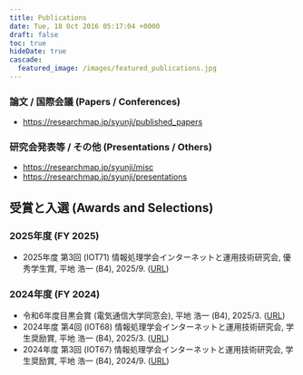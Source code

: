 ```yaml
---
title: Publications
date: Tue, 18 Oct 2016 05:17:04 +0000
draft: false
toc: true
hideDate: true
cascade:
  featured_image: /images/featured_publications.jpg
---
```


### 論文 / 国際会議 (Papers / Conferences)

- https://researchmap.jp/syunji/published_papers

### 研究会発表等 / その他 (Presentations / Others)

- https://researchmap.jp/syunji/misc
- https://researchmap.jp/syunji/presentations

## 受賞と入選 (Awards and Selections)

### 2025年度 (FY 2025)

- 2025年度 第3回 (IOT71) 情報処理学会インターネットと運用技術研究会, 優秀学生賞, 平地 浩一 (B4), 2025/9. ([URL](https://www.iot.ipsj.or.jp/meeting/71-report/))

### 2024年度 (FY 2024)

- 令和6年度目黒会賞 (電気通信大学同窓会), 平地 浩一 (B4), 2025/3. ([URL](https://megurokai.jp/home2/category/dosokaisho/#%E4%BB%A4%E5%92%8C6%E5%B9%B4%E5%BA%A6%E7%9B%AE%E9%BB%92%E4%BC%9A%E8%B3%9E))
- 2024年度 第4回 (IOT68) 情報処理学会インターネットと運用技術研究会, 学生奨励賞, 平地 浩一 (B4), 2025/3. ([URL](https://www.iot.ipsj.or.jp/meeting/68-report/))
- 2024年度 第3回 (IOT67) 情報処理学会インターネットと運用技術研究会, 学生奨励賞, 平地 浩一 (B4), 2024/9. ([URL](https://www.iot.ipsj.or.jp/meeting/67-report/))
